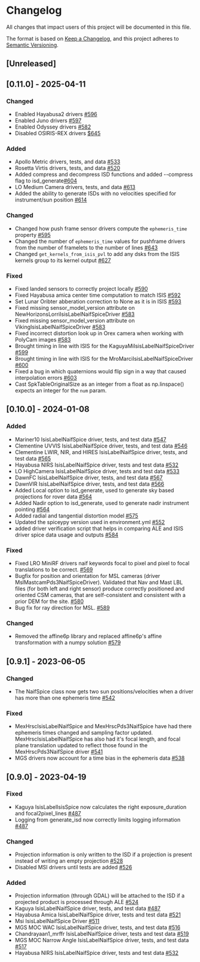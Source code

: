 # Changelog

All changes that impact users of this project will be documented in this file.

The format is based on [Keep a Changelog](https://keepachangelog.com/en/1.0.0/),
and this project adheres to [Semantic Versioning](https://semver.org/spec/v2.0.0.html).

<!---
This document is intended for users of the applications and API. Changes to things
like tests should not be noted in this document.

When updating this file for a PR, add an entry for your change under Unreleased
and one of the following headings:
 - Added - for new features.
 - Changed - for changes in existing functionality.
 - Deprecated - for soon-to-be removed features.
 - Removed - for now removed features.
 - Fixed - for any bug fixes.
 - Security - in case of vulnerabilities.

If the heading does not yet exist under Unreleased, then add it as a 3rd heading,
with three #.


When preparing for a public release candidate add a new 2nd heading, with two #, under
Unreleased with the version number and the release date, in year-month-day
format. Then, add a link for the new version at the bottom of this document and
update the Unreleased link so that it compares against the latest release tag.


When preparing for a bug fix release create a new 2nd heading above the Fixed
heading to indicate that only the bug fixes and security fixes are in the bug fix
release.
-->

## [Unreleased]

## [0.11.0] - 2025-04-11
### Changed
- Enabled Hayabusa2 drivers [#596](https://github.com/DOI-USGS/ale/pull/596)
- Enabled Juno drivers [#597](https://github.com/DOI-USGS/ale/pull/597)
- Enabled Odyssey drivers [#582](https://github.com/DOI-USGS/ale/pull/582)
- Disabled OSIRIS-REX drivers [$645](https://github.com/DOI-USGS/ale/pull/645)

### Added
- Apollo Metric drivers, tests, and data [#533](https://github.com/DOI-USGS/ale/pull/533)
- Rosetta Virtis drivers, tests, and data [#520](https://github.com/DOI-USGS/ale/pull/520)
- Added compress and decompress ISD functions and added --compress flag to isd_generate[#604](https://github.com/DOI-USGS/ale/issues/604)
- LO Medium Camera drivers, tests, and data [#613](https://github.com/DOI-USGS/ale/issues/613)
- Added the ability to generate ISDs with no velocities specified for instrument/sun position [#614](https://github.com/DOI-USGS/ale/issues/614)

### Changed
- Changed how push frame sensor drivers compute the `ephemeris_time` property [#595](https://github.com/DOI-USGS/ale/pull/595)
- Changed the number of `ephemeris_time` values for pushframe drivers from the number of framelets to the number of lines [#643](https://github.com/DOI-USGS/ale/pull/643)
- Changed `get_kernels_from_isis_pvl` to add any dsks from the ISIS kernels group to its kernel output [#627](https://github.com/DOI-USGS/ale/issues/627)

### Fixed
- Fixed landed sensors to correctly project locally [#590](https://github.com/DOI-USGS/ale/pull/590)
- Fixed Hayabusa amica center time computation to match ISIS [#592](https://github.com/DOI-USGS/ale/pull/592)
- Set Lunar Oribter abberation correction to None as it is in ISIS [#593](https://github.com/DOI-USGS/ale/pull/593)
- Fixed missing sensor_model_version attribute on NewHorizonsLorriIsisLabelNaifSpiceDriver [#583](https://github.com/DOI-USGS/ale/pull/583)
- Fixed missing sensor_model_version attribute on VikingIsisLabelNaifSpiceDriver [#583](https://github.com/DOI-USGS/ale/pull/583)
- Fixed incorrect distortion look up in Orex camera when working with PolyCam images [#583](https://github.com/DOI-USGS/ale/pull/583)
- Brought timing in line with ISIS for the KaguyaMiIsisLabelNaifSpiceDriver [#599](https://github.com/DOI-USGS/ale/pull/599)
- Brought timing in line with ISIS for the MroMarciIsisLabelNaifSpiceDriver [#600](https://github.com/DOI-USGS/ale/pull/600)
- Fixed a bug in which quaternions would flip sign in a way that caused interpolation errors [#603](https://github.com/DOI-USGS/ale/issues/603)
- Cast SpkTableOriginalSize as an integer from a float as np.linspace() expects an integer for the `num` param.

## [0.10.0] - 2024-01-08 

### Added

- Mariner10 IsisLabelNaifSpice driver, tests, and test data [#547](https://github.com/DOI-USGS/ale/pull/547)
- Clementine UVVIS IsisLabelNaifSpice driver, tests, and test data [#546](https://github.com/DOI-USGS/ale/pull/546)
- Clementine LWIR, NIR, and HIRES IsisLabelNaifSpice driver, tests, and test data [#565](https://github.com/DOI-USGS/ale/pull/565)
- Hayabusa NIRS IsisLabelNaifSpice driver, tests and test data [#532](https://github.com/DOI-USGS/ale/pull/532)
- LO HighCamera IsisLabelNaifSpice driver, tests and test data [#533](https://github.com/DOI-USGS/ale/pull/553)
- DawnFC IsisLabelNaifSpice driver, tests, and test data [#567](https://github.com/DOI-USGS/ale/pull/567)
- DawnVIR IsisLabelNaifSpice driver, tests, and test data [#566](https://github.com/DOI-USGS/ale/pull/566)
- Added Local option to isd_generate, used to generate sky based projections for rover data [#564](https://github.com/DOI-USGS/ale/pull/564)
- Added Nadir option to isd_generate, used to generate nadir instrument pointing [#564](https://github.com/DOI-USGS/ale/pull/564)
- Added radial and tangential distortion model [#575](https://github.com/DOI-USGS/ale/pull/575)
- Updated the spiceypy version used in environment.yml [#552](https://github.com/DOI-USGS/ale/issues/552)
- added driver verification script that helps in comparing ALE and ISIS driver spice data usage and outputs [#584](https://github.com/DOI-USGS/ale/pull/584)

### Fixed
- Fixed LRO MiniRF drivers naif keywords focal to pixel and pixel to focal translations to be correct. [#569](https://github.com/DOI-USGS/ale/pull/569)
- Bugfix for position and orientation for MSL cameras (driver MslMastcamPds3NaifSpiceDriver). Validated that Nav and Mast LBL files (for both left and right sensor) produce correctly positioned and oriented CSM cameras, that are self-consistent and consistent with a prior DEM for the site. [#580](https://github.com/DOI-USGS/ale/pull/580) 
- Bug fix for ray direction for MSL. [#589](https://github.com/DOI-USGS/ale/pull/589)

### Changed
- Removed the affine6p library and replaced affine6p's affine transformation with a numpy solution [#579](https://github.com/DOI-USGS/ale/pull/579) 

## [0.9.1] - 2023-06-05

### Changed
- The NaifSpice class now gets two sun positions/velocities when a driver has more than one ephemeris time [#542](https://github.com/DOI-USGS/ale/pull/542)

### Fixed
- MexHrscIsisLabelNaifSpice and MexHrscPds3NaifSpice have had there ephemeris times changed and sampling factor updated. MexHrscIsisLabelNaifSpice has also had it's focal length, and focal plane translation updated to reflect those found in the MexHrscPds3NaifSpice driver [#541](https://github.com/DOI-USGS/ale/pull/541)
- MGS drivers now account for a time bias in the ephemeris data [#538](https://github.com/DOI-USGS/ale/pull/538)

## [0.9.0] - 2023-04-19

### Fixed
- Kaguya IsisLabelIsisSpice now calculates the right exposure_duration and focal2pixel_lines [#487](https://github.com/DOI-USGS/ale/pull/487)
- Logging from generate_isd now correctly limits logging information [#487](https://github.com/DOI-USGS/ale/pull/487)

### Changed
- Projection information is only written to the ISD if a projection is present instead of writing an empty projection [#528](https://github.com/DOI-USGS/ale/pull/528/)
- Disabled MSI drivers until tests are added [#526](https://github.com/DOI-USGS/ale/pull/526/)

### Added
- Projection information (through GDAL) will be attached to the ISD if a projected product is processed through ALE [#524](https://github.com/DOI-USGS/ale/pull/524)
- Kaguya IsisLabelNaifSpice driver, tests, and test data [#487](https://github.com/DOI-USGS/ale/pull/487)
- Hayabusa Amica IsisLabelNaifSpice driver, tests and test data [#521](https://github.com/DOI-USGS/ale/pull/521)
- Msi IsisLabelNaifSpice Driver [#511](https://github.com/DOI-USGS/ale/pull/511)
- MGS MOC WAC IsisLabelNaifSpice driver, tests, and test data [#516](https://github.com/DOI-USGS/ale/pull/516)
- Chandrayaan1_mrffr IsisLabelNaifSpice driver, tests and test data [#519](https://github.com/DOI-USGS/ale/pull/519)
- MGS MOC Narrow Angle IsisLabelNaifSpice driver, tests, and test data [#517](https://github.com/DOI-USGS/ale/pull/517)
- Hayabusa NIRS IsisLabelNaifSpice driver, tests and test data [#532](https://github.com/DOI-USGS/ale/pull/532)
